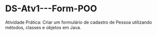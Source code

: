 # DS-Atv1---Form-POO
Atividade Prática: Criar um formulário de cadastro de Pessoa utilizando métodos, classes e objetos em Java.
